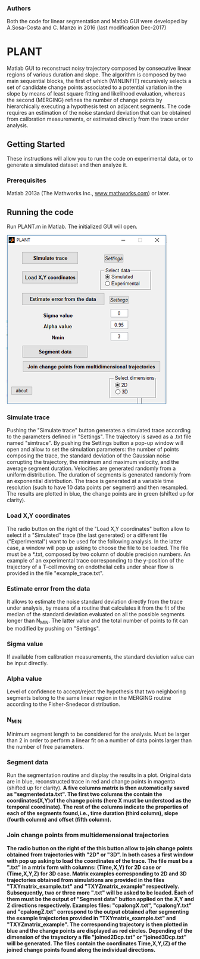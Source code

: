 ### Authors
Both the code for linear segmentation and Matlab GUI were developed by A.Sosa-Costa and C. Manzo in 2016 (last modification Dec-2017)


# PLANT
Matlab GUI to reconstruct noisy trajectory composed by consecutive linear regions of various duration and slope. The algorithm is composed by two main sequential blocks, the first of which (WINLINFIT) recursively selects a set of candidate change points associated to a potential variation in the slope by means of least square fitting and likelihood evaluation, whereas the second (MERGING) refines the number of change points by hierarchically executing a hypothesis test on adjacent segments.  The code requires an estimation of the noise standard deviation that can be obtained from calibration measurements, or estimated directly from the trace under analysis. 

## Getting Started
These instructions will allow you to run the code on experimental data, or to generate a simulated dataset and then analyze it.

### Prerequisites
Matlab 2013a (The Mathworks Inc., www.mathworks.com) or later.

## Running the code
Run PLANT.m in Matlab. The initialized GUI will open. 

!["The PLANT GUI"](PLANT.png)

### Simulate trace
Pushing the "Simulate trace" button generates a simulated trace according to the parameters defined in "Settings". The trajectory is saved as a .txt file named "simtrace". By pushing the Settings button a pop-up window will open and allow to set the simulation parameters: the number of points composing the trace, the standard deviation of the Gaussian noise corrupting the trajectory, the minimum and maximum velocity, and the average segment duration. Velocities are generated randomly from a uniform distribution. The duration of segments is generated randomly from an exponential distribution. The trace is generated at a variable time resolution (such to have 10 data points per segment) and then resampled. The results are plotted in blue, the change points are in green (shifted up for clarity).

### Load X,Y coordinates
The radio button on the right of the "Load X,Y coordinates" button allow to select if a "Simulated" trace (the last generated) or a different file ("Experimental") want to be used for the following analysis. In the latter case, a window will pop up asking to choose the file to be loaded.  The file must be a *.txt, composed by two column of double precision numbers. An example of an experimental trace corresponding to the y-position of the trajectory of a T-cell moving on endothelial cells under shear flow is provided in the file "example_trace.txt".

### Estimate error from the data
It allows to estimate the noise standard deviation directly from the trace under analysis, by means of a routine that calculates it from the fit of the median of the standard deviation evaluated on all the possible segments longer than N<sub>MIN</sub>. The latter value and the total number of points to fit can be modified by pushing on "Settings". 

### Sigma value
If available from calibration measurements, the  standard deviation value can be input directly.

### Alpha value
Level of confidence to accept/reject the hypothesis that two neighboring segments belong to the same linear region in the MERGING routine according to the Fisher-Snedecor distribution.

### N<sub>MIN</sub>
Minimum segment length to be considered for the analysis. Must be larger than 2 in order to perform a linear fit on a number of data points larger than the number of free parameters.

### Segment data
Run the segmentation routine and display the results in a plot. Original data are in blue, reconstructed trace in red and change points in magenta (shifted up for clarity). **A five columns matrix is then automatically saved as "segmentedata.txt". The first two columns the contain the coordinates(X,Y)of the change points (here X must be understood as the temporal coordinate). The rest of the columns indicate the properties of each of the segments found,i.e., time duration (third column), slope (fourth column) and offset (fifth column).**

### Join change points from multidemensional trajectories
**The radio button on the right of the this button allow to join change points obtained from trajectories with "2D" or "3D". In both cases a first window with pop up asking to load the coordinates of the trace. The file must be a ".txt" in a mtrix form with columns: (Time,X,Y) for 2D case or (Time,X,Y,Z) for 3D case. Matrix examples corresponding to 2D and 3D trajectories obtained from simulations are provided in the files "TXYmatrix_example.txt" and "TXYZmatrix_example" respectively. Subsequently, two or three more ".txt" will be asked to be loaded. Each of them must be the output of "Segment data" button applied on the X,Y and Z directions respectively. Examples files: "cpalongX.txt", "cpalongY.txt" and "cpalongZ.txt" correspond to the output obtained after segmenting the example trajectories provided in "TXYmatrix_example.txt" and "TXYZmatrix_example".
The corresponding trajectory is then plotted in blue and the change points are displayed as red circles. Depending of the dimension of the trayectory a file "joined2Dcp.txt" or "joined3Dcp.txt" will be generated. The files contain the coordinates Time,X,Y,(Z) of the joined change points found along the individual directions.**



